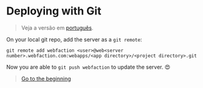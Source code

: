 # Deploying with Git

> Veja a versão em [português][portuguese_version].

On your local git repo, add the server as a `git remote`:

`git remote add webfaction <user>@web<server number>.webfaction.com:webapps/<app directory>/<project directory>.git`

Now you are able to `git push webfaction` to update the server. :heart_eyes:

> [Go to the beginning][readme]

[readme]: https://github.com/jourdanrodrigues/bare-django-repo/blob/master/README.md
[portuguese_version]: https://github.com/jourdanrodrigues/bare-django-repo/blob/master/docs/languages/pt_BR/DEPLOY_WITH_GIT.md
